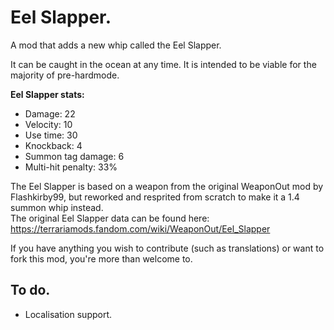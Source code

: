# Eel Slapper.

A mod that adds a new whip called the Eel Slapper.  

It can be caught in the ocean at any time. It is intended to be viable for the majority of pre-hardmode.  

**Eel Slapper stats:**  
* Damage: 22  
* Velocity: 10  
* Use time: 30  
* Knockback: 4  
* Summon tag damage: 6  
* Multi-hit penalty: 33%  

The Eel Slapper is based on a weapon from the original WeaponOut mod by Flashkirby99, but reworked and resprited from scratch to make it a 1.4 summon whip instead.  
The original Eel Slapper data can be found here: https://terrariamods.fandom.com/wiki/WeaponOut/Eel_Slapper  

If you have anything you wish to contribute (such as translations) or want to fork this mod, you're more than welcome to.  

## To do.
* Localisation support.
